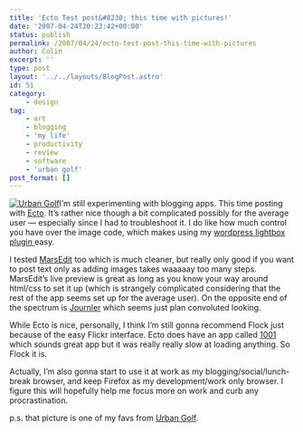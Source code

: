 ```yaml
---
title: 'Ecto Test post&#8230; this time with pictures!'
date: '2007-04-24T20:23:42+00:00'
status: publish
permalink: /2007/04/24/ecto-test-post-this-time-with-pictures
author: Colin
excerpt: ''
type: post
layout: '../../layouts/BlogPost.astro'
id: 51
category:
    - design
tag:
    - art
    - blogging
    - 'my life'
    - productivity
    - review
    - software
    - 'urban golf'
post_format: []
---
```

[![Urban Golf](/uploads/2007/04/crustationhead-tm.jpg)](/uploads/2007/04/crustationhead.jpg)I’m still experimenting with blogging apps. This time posting with [Ecto](https://ecto.kung-foo.tv/). It’s rather nice though a bit complicated possibly for the average user — especially since I had to troubleshoot it. I do like how much control you have over the image code, which makes using my [wordpress lightbox plugin ](https://www.huddletogether.com/projects/lightbox2/)easy.

I tested [MarsEdit](https://www.red-sweater.com/marsedit/) too which is much cleaner, but really only good if you want to post text only as adding images takes waaaaay too many steps. MarsEdit’s live preview is great as long as you know your way around html/css to set it up (which is strangely complicated considering that the rest of the app seems set up for the average user). On the opposite end of the spectrum is [Journler](https://journler.com/) which seems just plan convoluted looking.

While Ecto is nice, personally, I think I’m still gonna recommend Flock just because of the easy Flickr interface. Ecto does have an app called [1001](https://kula.jp/software/1001/) which sounds great app but it was really really slow at loading anything. So Flock it is.

Actually, I’m also gonna start to use it at work as my blogging/social/lunch-break browser, and keep Firefox as my development/work only browser. I figure this will hopefully help me focus more on work and curb any procrastination.

p.s. that picture is one of my favs from [Urban Golf](https://www.urban-golf.org/).